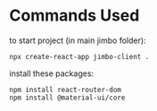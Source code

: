 # Commands Used

to start project (in main jimbo folder):

```
npx create-react-app jimbo-client .
```

install these packages:

```
npm install react-router-dom
npm install @material-ui/core
```
